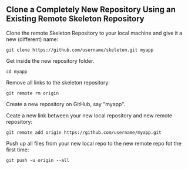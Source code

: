 ## Clone a Completely New Repository Using an Existing Remote Skeleton Repository
Clone the remote Skeleton Repository to your local machine and give it a new (different) name:
```
git clone https://github.com/username/skeleton.git myapp
```
Get inside the new repository folder.
```
cd myapp
```
Remove all links to the skeleton repository:
```
git remote rm origin
```
Create a new repository on GitHub, say "myapp".

Ceate a new link between your new local repository and new remote repository:
```
git remote add origin https://github.com/username/myapp.git
```
Push up all files from your new local repo to the new remote repo fot the first time:
```
git push -u origin --all
```

